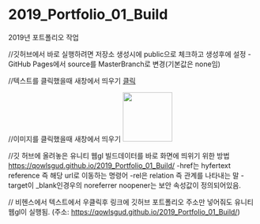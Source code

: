 # 2019_Portfolio_01_Build
2019년 포트폴리오 작업

//깃허브에서 바로 실행하려면 저장소 생성시에 public으로 체크하고 생성후에 설정 - GitHub Pages에서 source를 MasterBranch로 변경(기본값은 none임)

//텍스트를 클릭했을때 새창에서 띄우기
<a href="http://주소" onclick="window.open(this.href, '_blank'); return false;">클릭</a>

//이미지를 클릭했을때 새창에서 띄우기
<a href="http://주소" onclick="window.open(this.href, '_blank'); return false;"><img src="이미지주소" alt="" style="width:100px;height:100px;border:0" /></a>

//깃 허브에 올려놓은 유니티 웹gl 빌드데이터를 바로 화면에 띄위기 위한 방법
<a href="https://qowlsgud.github.io/2019_Portfolio_01_Build/" rel="noreferrer noopener" target="_blank">https://qowlsgud.github.io/2019_Portfolio_01_Build/</a>
-href는 hyfertext reference 즉 해당 url로 이동하는 명령어
-rel은 relation 즉 관계를 나타내는 말 
-target이 _blank인경우의 noreferrer noopener는 보안 속성값이 정의되어있음.

// 비헨스에서 텍스트에서 우클릭후 링크에 깃허브 포트폴리오 주소만 넣어줘도 유니티웹gl이 실행됨. (주소: https://qowlsgud.github.io/2019_Portfolio_01_Build/)
